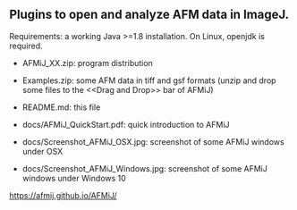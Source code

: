 ## Plugins to open and analyze AFM data in ImageJ.
Requirements: a working Java >=1.8 installation. On Linux, openjdk is required.

- AFMiJ_XX.zip: program distribution
- Examples.zip: some AFM data in tiff and gsf formats (unzip and drop some files to the \<<Drag and Drop\>> bar of AFMiJ)
- README.md: this file

- docs/AFMiJ_QuickStart.pdf: quick introduction to AFMiJ
- docs/Screenshot_AFMiJ_OSX.jpg: screenshot of some AFMiJ windows under OSX
- docs/Screenshot_AFMiJ_Windows.jpg: screenshot of some AFMiJ windows under Windows 10

 https://afmij.github.io/AFMiJ/

<!--
**AFMiJ/AFMiJ** is a ✨ _special_ ✨ repository because its `README.md` (this file) appears on your GitHub profile.


- 
-->
